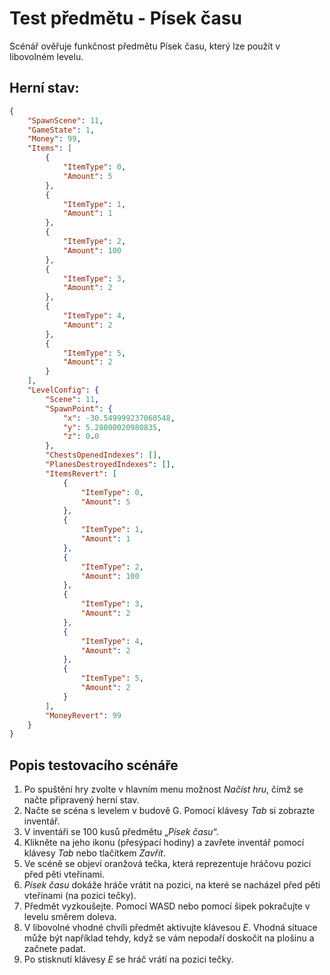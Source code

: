 # Test předmětu - Písek času
Scénář ověřuje funkčnost předmětu Písek času, který lze použít v libovolném levelu.

## Herní stav:
```json
{
    "SpawnScene": 11,
    "GameState": 1,
    "Money": 99,
    "Items": [
        {
            "ItemType": 0,
            "Amount": 5
        },
        {
            "ItemType": 1,
            "Amount": 1
        },
        {
            "ItemType": 2,
            "Amount": 100
        },
        {
            "ItemType": 3,
            "Amount": 2
        },
        {
            "ItemType": 4,
            "Amount": 2
        },
        {
            "ItemType": 5,
            "Amount": 2
        }
    ],
    "LevelConfig": {
        "Scene": 11,
        "SpawnPoint": {
            "x": -30.549999237060548,
            "y": 5.28000020980835,
            "z": 0.0
        },
        "ChestsOpenedIndexes": [],
        "PlanesDestroyedIndexes": [],
        "ItemsRevert": [
            {
                "ItemType": 0,
                "Amount": 5
            },
            {
                "ItemType": 1,
                "Amount": 1
            },
            {
                "ItemType": 2,
                "Amount": 100
            },
            {
                "ItemType": 3,
                "Amount": 2
            },
            {
                "ItemType": 4,
                "Amount": 2
            },
            {
                "ItemType": 5,
                "Amount": 2
            }
        ],
        "MoneyRevert": 99
    }
}
```

## Popis testovacího scénáře
1. Po spuštění hry zvolte v hlavním menu možnost *Načíst hru*, čímž se načte připravený herní stav.
2. Načte se scéna s levelem v budově G. Pomocí klávesy *Tab* si zobrazte inventář.
3. V inventáři se 100 kusů předmětu „*Písek času*“.
4. Klikněte na jeho ikonu (přesýpací hodiny) a zavřete inventář pomocí klávesy *Tab* nebo tlačítkem *Zavřít*.
5. Ve scéně se objeví oranžová tečka, která reprezentuje hráčovu pozici před pěti vteřinami.
6. *Písek času* dokáže hráče vrátit na pozici, na které se nacházel před pěti vteřinami (na pozici tečky).
7. Předmět vyzkoušejte. Pomocí WASD nebo pomocí šipek pokračujte v levelu směrem doleva.
8. V libovolné vhodné chvíli předmět aktivujte klávesou *E*. Vhodná situace může být například tehdy, když se vám nepodaří doskočit na plošinu a začnete padat.
9. Po stisknutí klávesy *E* se hráč vrátí na pozici tečky.